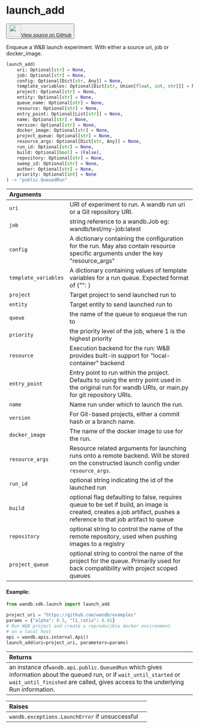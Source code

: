 # launch_add

<p><button style={{display: 'flex', alignItems: 'center', backgroundColor: 'white', border: '1px solid #ddd', padding: '10px', borderRadius: '6px', cursor: 'pointer', boxShadow: '0 2px 3px rgba(0,0,0,0.1)', transition: 'all 0.3s'}}><a href='https://www.github.com/wandb/wandb/tree/v0.17.1/wandb/sdk/launch/_launch_add.py#L34-L131' style={{fontSize: '1.2em', display: 'flex', alignItems: 'center'}}><img src='https://github.githubassets.com/images/modules/logos_page/GitHub-Mark.png' height='32px' width='32px' style={{marginRight: '10px'}}/>View source on GitHub</a></button></p>


Enqueue a W&B launch experiment. With either a source uri, job or docker_image.

```python
launch_add(
    uri: Optional[str] = None,
    job: Optional[str] = None,
    config: Optional[Dict[str, Any]] = None,
    template_variables: Optional[Dict[str, Union[float, int, str]]] = None,
    project: Optional[str] = None,
    entity: Optional[str] = None,
    queue_name: Optional[str] = None,
    resource: Optional[str] = None,
    entry_point: Optional[List[str]] = None,
    name: Optional[str] = None,
    version: Optional[str] = None,
    docker_image: Optional[str] = None,
    project_queue: Optional[str] = None,
    resource_args: Optional[Dict[str, Any]] = None,
    run_id: Optional[str] = None,
    build: Optional[bool] = (False),
    repository: Optional[str] = None,
    sweep_id: Optional[str] = None,
    author: Optional[str] = None,
    priority: Optional[int] = None
) -> "public.QueuedRun"
```

| Arguments |  |
| :--- | :--- |
|  `uri` |  URI of experiment to run. A wandb run uri or a Git repository URI. |
|  `job` |  string reference to a wandb.Job eg: wandb/test/my-job:latest |
|  `config` |  A dictionary containing the configuration for the run. May also contain resource specific arguments under the key "resource_args" |
|  `template_variables` |  A dictionary containing values of template variables for a run queue. Expected format of {"<var-name>": <var-value>} |
|  `project` |  Target project to send launched run to |
|  `entity` |  Target entity to send launched run to |
|  `queue` |  the name of the queue to enqueue the run to |
|  `priority` |  the priority level of the job, where 1 is the highest priority |
|  `resource` |  Execution backend for the run: W&B provides built-in support for "local-container" backend |
|  `entry_point` |  Entry point to run within the project. Defaults to using the entry point used in the original run for wandb URIs, or main.py for git repository URIs. |
|  `name` |  Name run under which to launch the run. |
|  `version` |  For Git-based projects, either a commit hash or a branch name. |
|  `docker_image` |  The name of the docker image to use for the run. |
|  `resource_args` |  Resource related arguments for launching runs onto a remote backend. Will be stored on the constructed launch config under `resource_args`. |
|  `run_id` |  optional string indicating the id of the launched run |
|  `build` |  optional flag defaulting to false, requires queue to be set if build, an image is created, creates a job artifact, pushes a reference to that job artifact to queue |
|  `repository` |  optional string to control the name of the remote repository, used when pushing images to a registry |
|  `project_queue` |  optional string to control the name of the project for the queue. Primarily used for back compatibility with project scoped queues |

#### Example:

```python
from wandb.sdk.launch import launch_add

project_uri = "https://github.com/wandb/examples"
params = {"alpha": 0.5, "l1_ratio": 0.01}
# Run W&B project and create a reproducible docker environment
# on a local host
api = wandb.apis.internal.Api()
launch_add(uri=project_uri, parameters=params)
```

| Returns |  |
| :--- | :--- |
|  an instance of`wandb.api.public.QueuedRun` which gives information about the queued run, or if `wait_until_started` or `wait_until_finished` are called, gives access to the underlying Run information. |

| Raises |  |
| :--- | :--- |
|  `wandb.exceptions.LaunchError` if unsuccessful |
